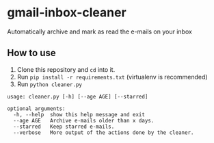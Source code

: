 # gmail-inbox-cleaner
Automatically archive and mark as read the e-mails on your inbox


## How to use
1. Clone this repository and `cd` into it.
1. Run `pip install -r requirements.txt` (virtualenv is recommended)
1. Run `python cleaner.py`

```
usage: cleaner.py [-h] [--age AGE] [--starred]

optional arguments:
  -h, --help  show this help message and exit
  --age AGE   Archive e-mails older than x days.
  --starred   Keep starred e-mails.
  --verbose   More output of the actions done by the cleaner.
```